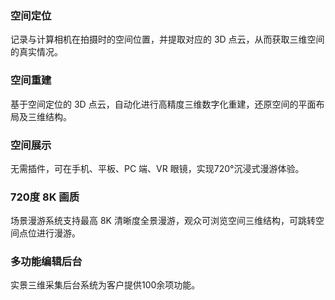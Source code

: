 ### 空间定位

记录与计算相机在拍摄时的空间位置，并提取对应的 3D 点云，从而获取三维空间的真实情况。

### 空间重建

基于空间定位的 3D 点云，自动化进行高精度三维数字化重建，还原空间的平面布局及三维结构。

### 空间展示

无需插件，可在手机、平板、PC 端、VR 眼镜，实现720°沉浸式漫游体验。

### 720度 8K 画质

场景漫游系统支持最高 8K 清晰度全景漫游，观众可浏览空间三维结构，可跳转空间点位进行漫游。

### 多功能编辑后台

实景三维采集后台系统为客户提供100余项功能。
